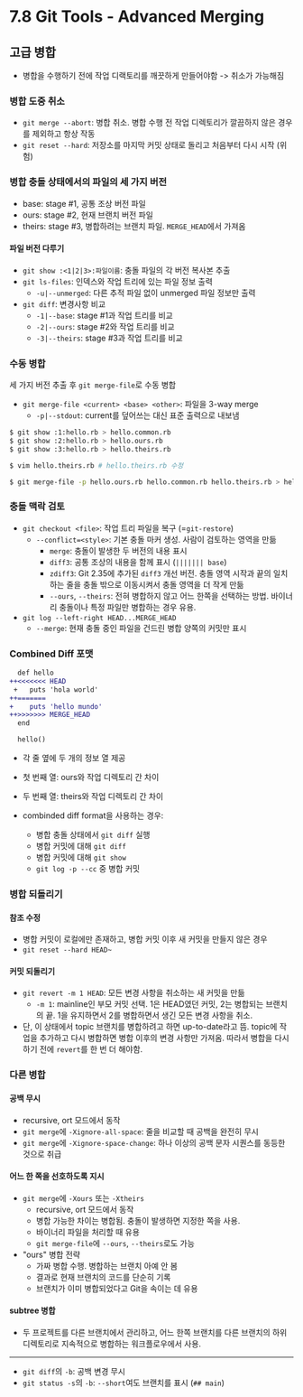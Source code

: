 # 7.8 Git Tools - Advanced Merging

## 고급 병합

- 병합을 수행하기 전에 작업 디랙토리를 깨끗하게 만들어야함 -> 취소가 가능해짐

### 병합 도중 취소

- `git merge --abort`: 병합 취소. 병합 수행 전 작업 디렉토리가 깔끔하지 않은 경우를 제외하고 항상 작동
- `git reset --hard`: 저장소를 마지막 커밋 상태로 돌리고 처음부터 다시 시작 (위험)

### 병합 충돌 상태에서의 파일의 세 가지 버전

- base: stage #1, 공통 조상 버전 파일
- ours: stage #2, 현재 브랜치 버전 파일
- theirs: stage #3, 병합하려는 브랜치 파일. `MERGE_HEAD`에서 가져옴

#### 파일 버전 다루기

- `git show :<1|2|3>:파일이름`: 충돌 파일의 각 버전 복사본 추출
- `git ls-files`: 인덱스와 작업 트리에 있는 파일 정보 출력
  - `-u|--unmerged`: 다른 추적 파일 없이 unmerged 파일 정보만 출력
- `git diff`: 변경사항 비교
  - `-1|--base`: stage #1과 작업 트리를 비교
  - `-2|--ours`: stage #2와 작업 트리를 비교
  - `-3|--theirs`: stage #3과 작업 트리를 비교

### 수동 병합

세 가지 버전 추출 후 `git merge-file`로 수동 병합

- `git merge-file <current> <base> <other>`: 파일을 3-way merge
  - `-p|--stdout`: current를 덮어쓰는 대신 표준 출력으로 내보냄

```bash
$ git show :1:hello.rb > hello.common.rb
$ git show :2:hello.rb > hello.ours.rb
$ git show :3:hello.rb > hello.theirs.rb

$ vim hello.theirs.rb # hello.theirs.rb 수정

$ git merge-file -p hello.ours.rb hello.common.rb hello.theirs.rb > hello.rb
```

### 충돌 맥락 검토

- `git checkout <file>`: 작업 트리 파일을 복구 (=`git-restore`)
  - `--conflict=<style>`: 기본 충돌 마커 생성. 사람이 검토하는 영역을 만듦
    - `merge`: 충돌이 발생한 두 버전의 내용 표시
    - `diff3`: 공통 조상의 내용을 함께 표시 (`||||||| base`)
    - `zdiff3`: Git 2.35에 추가된 `diff3` 개선 버전. 충돌 영역 시작과 끝의 일치하는 줄을 충돌 밖으로 이동시켜서 충돌 영역을 더 작게 만듦
    - `--ours`, `--theirs`: 전혀 병합하지 않고 어느 한쪽을 선택하는 방법. 바이너리 충돌이나 특정 파일만 병합하는 경우 유용.
- `git log --left-right HEAD...MERGE_HEAD`
  - `--merge`: 현재 충돌 중인 파일을 건드린 병합 양쪽의 커밋만 표시

### Combined Diff 포맷

```diff
  def hello
++<<<<<<< HEAD
 +   puts 'hola world'
++=======
+    puts 'hello mundo'
++>>>>>>> MERGE_HEAD
  end

  hello()
```

- 각 줄 옆에 두 개의 정보 열 제공
- 첫 번째 열: ours와 작업 디렉토리 간 차이
- 두 번째 열: theirs와 작업 디렉토리 간 차이

- combinded diff format을 사용하는 경우:
  - 병합 충돌 상태에서 `git diff` 실행
  - 병합 커밋에 대해 `git diff`
  - 병합 커밋에 대해 `git show`
  - `git log -p --cc` 중 병합 커밋

### 병합 되돌리기

#### 참조 수정

- 병합 커밋이 로컬에만 존재하고, 병합 커밋 이후 새 커밋을 만들지 않은 경우
- `git reset --hard HEAD~`

#### 커밋 되돌리기

- `git revert -m 1 HEAD`: 모든 변경 사항을 취소하는 새 커밋을 만듦
  - `-m 1`: mainline인 부모 커밋 선택. 1은 HEAD였던 커밋, 2는 병합되는 브랜치의 끝. 1을 유지하면서 2를 병합하면서 생긴 모든 변경 사항을 취소.
- 단, 이 상태에서 topic 브랜치를 병합하려고 하면 up-to-date라고 뜸. topic에 작업을 추가하고 다시 병합하면 병합 이후의 변경 사항만 가져옴. 따라서 병합을 다시 하기 전에 `revert`를 한 번 더 해야함.

### 다른 병합

#### 공백 무시

- recursive, ort 모드에서 동작
- `git merge`에 `-Xignore-all-space`: 줄을 비교할 때 공백을 완전히 무시
- `git merge`에 `-Xignore-space-change`: 하나 이상의 공백 문자 시퀀스를 동등한 것으로 취급

#### 어느 한 쪽을 선호하도록 지시

- `git merge`에 `-Xours` 또는 `-Xtheirs`
  - recursive, ort 모드에서 동작
  - 병합 가능한 차이는 병합됨. 충돌이 발생하면 지정한 쪽을 사용.
  - 바이너리 파일을 처리할 때 유용
  - `git merge-file`에 `--ours`, `--theirs`로도 가능
- "ours" 병합 전략
  - 가짜 병합 수행. 병합하는 브랜치 아예 안 봄
  - 결과로 현재 브랜치의 코드를 단순히 기록
  - 브랜치가 이미 병합되었다고 Git을 속이는 데 유용

#### subtree 병합

- 두 프로젝트를 다른 브랜치에서 관리하고, 어느 한쪽 브랜치를 다른 브랜치의 하위 디렉토리로 지속적으로 병합하는 워크플로우에서 사용.

---

- `git diff`의 `-b`: 공백 변경 무시
- `git status -s`의 `-b`: `--short`여도 브랜치를 표시 (`## main`)
